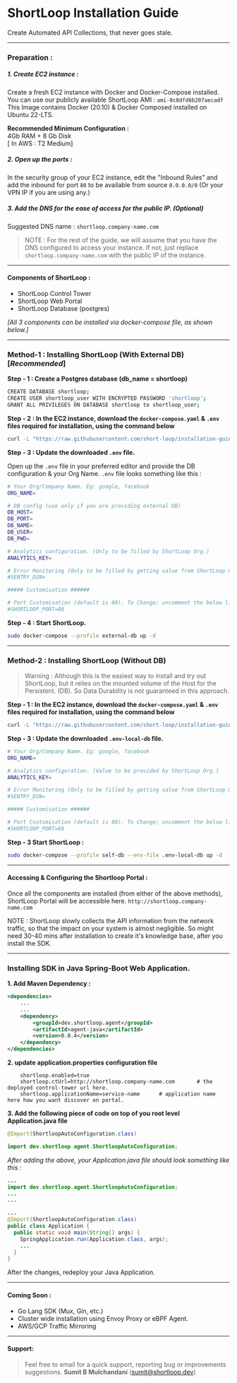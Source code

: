 # ShortLoop Installation Guide
Create Automated API Collections, that never goes stale.

___
### Preparation : 
##### 1. Create EC2 instance : 

Create a fresh EC2 instance with Docker and Docker-Compose installed. 
You can use our publicly available ShortLoop AMI : `ami-0c8dfd6b207aecadf`
This Image contains Docker (20.10) & Docker Composed installed on Ubuntu 22-LTS.


**Recommended Minimum Configuration :**  
4Gb RAM + 8 Gb Disk  
[ In AWS : T2 Medium] 

##### 2. Open up the ports : 
In the security group of your EC2 instance, edit the "Inbound Rules"
and add the inbound for port `80` to be available from source `0.0.0.0/0` (Or your VPN IP if you are using any.)


##### 3. Add the DNS for the ease of access for the public IP. (Optional)
Suggested DNS name : `shortloop.company-name.com`

> NOTE : For the rest of the guide, we will assume that you have the DNS configured to access your instance. If not, just replace `shortloop.company-name.com` with the public IP of the instance. 

___

#### Components of ShortLoop : 
* ShortLoop Control Tower
* ShortLoop Web Portal
* ShortLoop Database (postgres)

*[All 3 components can be installed via docker-compose file, as shown below.]*


___


### Method-1 : Installing ShortLoop (With External DB)  [*Recommended*]

**Step - 1 : Create a Postgres database (db_name = shortloop)**
```bash
CREATE DATABASE shortloop;
CREATE USER shortloop_user WITH ENCRYPTED PASSWORD 'shortloop';
GRANT ALL PRIVILEGES ON DATABASE shortloop to shortloop_user;
```

**Step - 2 : In the EC2 instance, download the `docker-compose.yaml` & `.env` files required for installation, using the command below**

```bash
curl -L "https://raw.githubusercontent.com/short-loop/installation-guide/main/scripts/{docker-compose.yaml,.env}" -o "#1"
```

**Step - 3 : Update the downloaded `.env` file.**

Open up the `.env` file in your preferred editor and provide the DB configuration & your Org Name.
`.env` file looks something like this : 
```bash
# Your Org/Company Name. Eg: google, facebook
ORG_NAME=

# DB config (use only if you are providing external DB)
DB_HOST=
DB_PORT=
DB_NAME=
DB_USER=
DB_PWD=

# Analytics configuration. (Only to be filled by ShortLoop Org.)
ANALYTICS_KEY=

# Error Monitoring (Only to be filled by getting value from ShortLoop Org.)
#SENTRY_DSN=

##### Customisation ######

# Port Customisation (default is 80). To Change; uncomment the below line.
#SHORTLOOP_PORT=80
```

**Step - 4 : Start ShortLoop.**
```bash
sudo docker-compose --profile external-db up -d
```

___

### Method-2 : Installing ShortLoop (Without DB)
> Warning : Although this is the easiest way to install and try out ShortLoop, but it relies on the mounted volume of the Host for the Persistent. (DB). So Data Durability is not guaranteed in this approach. 

**Step - 1 : In the EC2 instance, download the `docker-compose.yaml` & `.env` files required for installation, using the command below**

```bash
curl -L "https://raw.githubusercontent.com/short-loop/installation-guide/main/scripts/{docker-compose.yaml,.env-local-db}" -o "#1"
```


**Step - 3 : Update the downloaded `.env-local-db` file.**
```bash
# Your Org/Company Name. Eg: google, facebook
ORG_NAME=

# Analytics configuration. (Value to be provided by ShortLoop Org.)
ANALYTICS_KEY=

# Error Monitoring (Only to be filled by getting value from ShortLoop Org.)
#SENTRY_DSN=

##### Customisation ######

# Port Customisation (default is 80). To Change; uncomment the below line.
#SHORTLOOP_PORT=80

```

**Step - 3 Start ShortLoop :**
```bash
sudo docker-compose --profile self-db --env-file .env-local-db up -d
```

___

#### Accessing & Configuring the Shortloop Portal : 
Once all the components are installed (from either of the above methods), ShortLoop Portal will be accessible here. 
`http://shortloop.company-name.com`


NOTE : ShortLoop slowly collects the API information from the network traffic, so that the impact on your system is almost negligible. So might need 30-40 mins after installation to create it's knowledge base, after you install the SDK.


___

### Installing SDK in **Java Spring-Boot**  Web Application.

**1. Add Maven Dependency :**

```xml
<dependencies>
    ...
    ...
    <dependency>
        <groupId>dev.shortloop.agent</groupId>
        <artifactId>agent-java</artifactId>
        <version>0.0.4</version>
    </dependency>
</dependencies>
```
**2. update application.properties configuration file**

```
    shortloop.enabled=true
    shortloop.ctUrl=http://shortloop.company-name.com       # the deployed control-tower url here.
    shortloop.applicationName=service-name      # application name here how you want discover on portal.
```

**3. Add the following piece of code on top of you root level Application.java file**

```Java
@Import(ShortloopAutoConfiguration.class)
```

```Java
import dev.shortloop.agent.ShortloopAutoConfiguration;
```

*After adding the above, your Application.java file should look something like this :*

```java
... 
import dev.shortloop.agent.ShortloopAutoConfiguration;
...
...

...
@Import(ShortloopAutoConfiguration.class)
public class Application {
  public static void main(String[] args) {
    SpringApplication.run(Application.class, args);
    ...
  }
}

```

After the changes, redeploy your Java Application.

___

#### Coming Soon : 
 - Go Lang SDK (Mux, Gin, etc.)
 - Cluster wide installation using Envoy Proxy or eBPF Agent. 
 - AWS/GCP Traffic Mirroring
 

---

#### Support: 
> Feel free to email for a quick support, reporting bug or improvements suggestions.
**Sumit B Mulchandani** (sumit@shortloop.dev)


